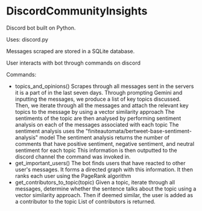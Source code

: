 # DiscordCommunityInsights

Discord bot built on Python.

Uses: discord.py

Messages scraped are stored in a SQLite database. 

User interacts with bot through commands on discord

Commands:
 - topics_and_opinions()
    Scrapes through all messages sent in the servers it is a part of in the last seven days.
    Through prompting Gemini and inputting the messages, we produce a list of key topics discussed.
    Then, we iterate through all the messages and attach the relevant key topics to the message by using a vector similarity approach
    The sentiments of the topic are then analysed by performing sentiment analysis on each of the messages associated with each topic
    The sentiment analysis uses the "finiteautomata/bertweet-base-sentiment-analysis" model
    The sentiment analysis returns the number of comments that have positive sentiment, negative sentiment, and neutral sentiment for each topic
    This information is then outputted to the discord channel the command was invoked in. 
 - get_important_users()
    The bot finds users that have reacted to other user's messages.
    It forms a directed graph with this information.
    It then ranks each user using the PageRank algorithm
 - get_contributors_to_topic(topic)
    Given a topic, iterate through all messages, determine whether the sentence talks about the topic using a vector similarity approach.
    Then if deemed similar, the user is added as a contributor to the topic
    List of contributors is returned.